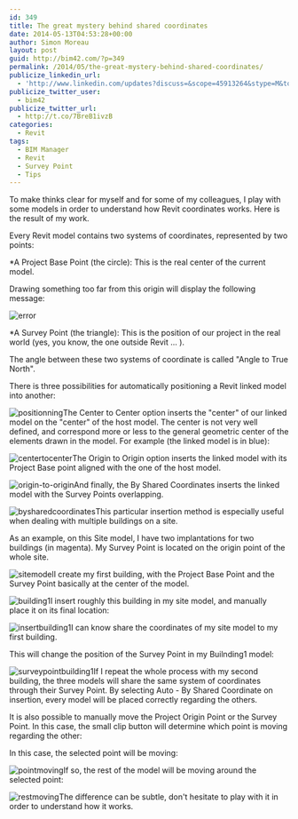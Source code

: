 ```yaml
---
id: 349
title: The great mystery behind shared coordinates
date: 2014-05-13T04:53:28+00:00
author: Simon Moreau
layout: post
guid: http://bim42.com/?p=349
permalink: /2014/05/the-great-mystery-behind-shared-coordinates/
publicize_linkedin_url:
  - 'http://www.linkedin.com/updates?discuss=&scope=45913264&stype=M&topic=5871844462954586112&type=U&a=xL68'
publicize_twitter_user:
  - bim42
publicize_twitter_url:
  - http://t.co/7BreB1ivzB
categories:
  - Revit
tags:
  - BIM Manager
  - Revit
  - Survey Point
  - Tips
---
```

To make thinks clear for myself and for some of my colleagues, I play with some models in order to understand how Revit coordinates works. Here is the result of my work.

Every Revit model contains two systems of coordinates, represented by two points:

 *A Project Base Point (the circle): This is the real center of the current model.

Drawing something too far from this origin will display the following message:

![error](http://bim42.com/wp-content/uploads/2014/05/error.png)

 *A Survey Point (the triangle): This is the position of our project in the real world (yes, you know, the one outside Revit ... ).

The angle between these two systems of coordinate is called "Angle to True North".

There is three possibilities for automatically positioning a Revit linked model into another:

![positionning](http://bim42.com/wp-content/uploads/2014/05/positionning.png)The Center to Center option inserts the "center" of our linked model on the "center" of the host model. The center is not very well defined, and correspond more or less to the general geometric center of the elements drawn in the model. For example (the linked model is in blue):

![centertocenter](http://bim42.com/wp-content/uploads/2014/05/centertocenter.png)The Origin to Origin option inserts the linked model with its Project Base point aligned with the one of the host model.

![origin-to-origin](http://bim42.com/wp-content/uploads/2014/05/origin-to-origin.png)And finally, the By Shared Coordinates inserts the linked model with the Survey Points overlapping.

![bysharedcoordinates](http://bim42.com/wp-content/uploads/2014/05/bysharedcoordinates.png)This particular insertion method is especially useful when dealing with multiple buildings on a site.

As an example, on this Site model, I have two implantations for two buildings (in magenta). My Survey Point is located on the origin point of the whole site.

![sitemodel](http://bim42.com/wp-content/uploads/2014/05/sitemodel.png)I create my first building, with the Project Base Point and the Survey Point basically at the center of the model.

![building1](http://bim42.com/wp-content/uploads/2014/05/building1.png)I insert roughly this building in my site model, and manually place it on its final location:

![insertbuilding1](http://bim42.com/wp-content/uploads/2014/05/insertbuilding1.png)I can know share the coordinates of my site model to my first building.

This will change the position of the Survey Point in my Builnding1 model:

![surveypointbuilding1](http://bim42.com/wp-content/uploads/2014/05/surveypointbuilding1.png)If I repeat the whole process with my second building, the three models will share the same system of coordinates through their Survey Point. By selecting Auto - By Shared Coordinate on insertion, every model will be placed correctly regarding the others.

It is also possible to manually move the Project Origin Point or the Survey Point. In this case, the small clip button will determine which point is moving regarding the other:

In this case, the selected point will be moving:

![pointmoving](http://bim42.com/wp-content/uploads/2014/05/pointmoving.png)If so, the rest of the model will be moving around the selected point:

![restmoving](http://bim42.com/wp-content/uploads/2014/05/restmoving.png)The difference can be subtle, don't hesitate to play with it in order to understand how it works.